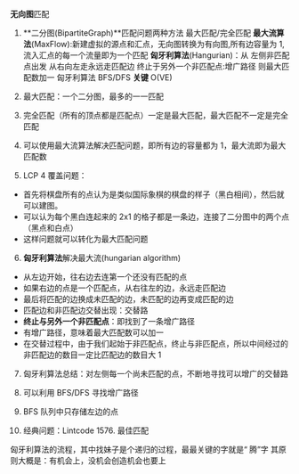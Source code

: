 **无向图**匹配

1. **二分图(BipartiteGraph)**匹配问题两种方法
   最大匹配/完全匹配
   **最大流算法**(MaxFlow):新建虚拟的源点和汇点，无向图转换为有向图,所有边容量为 1,流入汇点的每一个流量即为一个匹配
   **匈牙利算法**(Hangurian)：从 左侧非匹配点出发 从右向左走永远走匹配边 终止于另外一个非匹配点:增广路径
   则最大匹配数加一
   匈牙利算法 BFS/DFS **关键** O(VE)

2. 最大匹配：一个二分图，最多的一一匹配

3. 完全匹配（所有的顶点都是匹配点）一定是最大匹配，最大匹配不一定是完全匹配

4. 可以使用最大流算法解决匹配问题，即所有边的容量都为 1，最大流即为最大匹配数

5. LCP 4 覆盖问题：

- 首先将棋盘所有的点认为是类似国际象棋的棋盘的样子（黑白相间），然后就可以建图。
- 可以认为每个黑白连起来的 2x1 的格子都是一条边，连接了二分图中的两个点（黑点和白点）
- 这样问题就可以转化为最大匹配问题

6. **匈牙利算法**解决最大流(hungarian algorithm)

- 从左边开始，往右边去连第一个还没有匹配的点
- 如果右边的点是一个匹配点，从右往左的边，永远走匹配边
- 最后将匹配的边换成未匹配的边，未匹配的边再变成匹配的边
- 匹配边和非匹配边交替出现：交替路
- **终止与另外一个非匹配点**：即找到了一条增广路径
- 有增广路径，意味着最大匹配数可以加一
- 在交替过程中，由于我们起始于非匹配点，终止与非匹配点，所以中间经过的非匹配边的数目一定比匹配边的数目大 1

7. 匈牙利算法总结：对左侧每一个尚未匹配的点，不断地寻找可以增广的交替路

8. 可以利用 BFS/DFS 寻找增广路径

9. BFS 队列中只存储左边的点

10. 经典问题：Lintcode 1576. 最佳匹配

匈牙利算法的流程，其中找妹子是个递归的过程，最最关键的字就是“ 腾”字
其原则大概是：有机会上，没机会创造机会也要上
